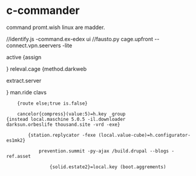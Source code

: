 # c-commander
command promt.wish linux are madder.

 //identify.js -command.ex-edex ui
 //fausto.py cage.upfront --connect.vpn.seervers -lite
 
 active {assign

}   releval.cage
{method.darkweb

extract.server

}   man.ride    clavs

        {route else;true is.false}
        
        cancelor{compress}(value:5)=h.key _group
    {instead local.maschine 5.0.5 -il.downloader
    darksun.orbeslife thousand.site -vrd -exe}
    
            {station.replycator -fexe (local.value-cube)=h.configurator-es1mk2}
            
                prevention.summit -py-ajax /build.drupal --blogs -ref.asset
                
                    {solid.estate2}=local.key (boot.aggrements)
